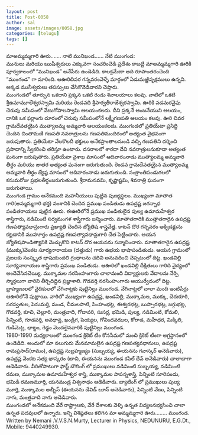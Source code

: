 ```yaml
---
layout: post
title: Post-0058
author: sal
image: assets/images/0058.jpg
categories: [telugu]
tags: []
---
```

మాఅమ్మమ్మగారి ఊరు.......  నాటి మునిఖండ......   నేటి ముంగండ:  <br>
 మునులు మరియు ఋషీశ్వరులు ఎక్కువగా సంచరించెడి ప్రదేశం కాబట్టి మాఅమ్మమ్మగారి ఊరికి పూర్వకాలంలో “మునిఖండ” అనేపేరు ఉండెడిది. కాలక్రమేణా అది రూపాంతరంచెంది “ముంగండ” గా మారింది. ఆఊరిచివర గన్నవరంవెళ్ళే మార్గంలో ఏడుమఱ్ఱివృక్షములు ఉన్నవి. అక్కడ మునీశ్వరులు తపస్సులు చేసికొనెడివారని చెప్తారు.  <br>
 ముంగండలో తూర్పున ఒకదాని ప్రక్కన ఒకటి రెండు శివాలయాలు కలవు. వాటిలో ఒకటి శ్రీఉమామూలేశ్వరస్వామి మరియు రెండవది శ్రీపార్వతీరాజేశ్వరస్వామి. ఊరికి పడమరవైపు చెరువు సమీపంలో  వేణుగోపాలస్వామి ఆలయంకలదు. దీని ప్రక్కనే ఆంజనేయుని ఆలయం, దానికి ఒక ఫర్లాంగు దూరంలో చెరువు సమీపంలోనే లక్ష్మీగణపతి ఆలయం కలవు. ఊరి చివర గ్రామదేవతయైన ముత్యాలమ్మ అమ్మవారి ఆలయంకలదు. ముంగండలో ప్రతియేటా ప్రసిద్ధి చెందిన చింతామణి గణపతి నవరాత్రులను గణపతిమందిరంలో అత్యంత వైభవంగా జరుపుతారు. ప్రతియేటా వేలకొలదీ భక్తులు అనేకప్రాంతాలనుండి వచ్చి గణపతిని దర్శించి ప్రసాదాన్ని స్వీకరించి తరిస్తూ ఉంటారు. దసరాలలో శారదా దేవి నవరాత్రులనుకూడా అత్యంత ఘనంగా జరుపుతారు. ప్రతియేటా వైశాఖ మాసంలో ఆదివారంనాడు ముత్యాలమ్మ అమ్మవారి తీర్థం మరియు జాతర అత్యంత ఘనంగా జరుగుతుంది. రెండవ గ్రామదేవతయైన ముత్యాలమ్మ అమ్మవారి తీర్థం జ్యేష్ఠ మాసంలో ఆదివారంనాడు జరుగుతుంది.  సంక్రాంతిపండుగలలో కనుమరోజు ప్రభలతీర్థంజరుగుతుంది. శ్రీరామనవమి, కృష్ణాష్టమి, శివరాత్రి ఘనంగా జరుగుతాయి.  <br>
 ముంగండ గ్రామం అనేకమంది మహనీయులు పుట్టిన పుణ్యస్థలం. ముఖ్యంగా మాతాత గారి(అమ్మమ్మగారి భర్త) వంశానికి చెందిన ప్రముఖ పండితుడు ఉపద్రష్ట జగన్నాధ పండితరాయలు పుట్టిన ఊరు. ఈఊరిలోనే ప్రముఖ పండితులైన పుల్య ఉమామహేశ్వర శాస్త్రిగారు, నడిమింటి సర్వమంగళ శాస్త్రిగారు జన్మించారు. మాతాతగారికి ముత్తాతగారైన ఉపద్రష్ట గణపత్యావధాన్లుగారు ప్రఖ్యాతి చెందిన జ్యోతిష శాస్త్రవేత్త. కాటన్ దొర గన్నవరం అక్విడక్టును కట్టడానికి ముహూర్తం ఉపద్రష్ట గణపత్యావధాన్లుగారి చేత పెట్టించారు. ఆయన జ్యోతిషపాండిత్యానికి మెచ్చుకొని కాటన్ దొర ఆయనను సన్మానించారు. మాతాతగారైన ఉపద్రష్ట (ముక్కు)వెంకట సూర్యనారాయణ (దత్తుడు) గారు ఉభయ భాషాపండితుడు. ఆయన గ్రామంలో ప్రజలకు సంస్కృత భాషయందలి గ్రంధాలను చదివి అనువదించి చెప్పటంలో దిట్ట. ఖండవిల్లి సూర్యనారాయణ శాస్త్రిగారు ప్రముఖ పండితుడు. ఆఊరిలో ఖండవిల్లి దీక్షితులు గారిది వైద్యంలో అందెవేసినచెయ్యి. ముక్కామల నరసింహంగారు చాలామంది విద్యార్ధులకు వేదాలను నేర్పి స్మార్తలుగా వారిని తీర్చిదిద్దిన ప్రజ్ఞాశాలి. గొడవర్తి నరసింహంగారు ఆయుర్వేదంలో దిట్ట.  <br>
 బ్రాహ్మణులలో వైదికులలో వేగినాట్లకు పుట్టినిల్లు ముంగండ. వేగినాట్లలో చాలా మంది ఇంటిపేర్లు ఆఊరిలోనే పుట్టాయి. వారిలో ముఖ్యంగా ఉపద్రష్ట, ఖండవిల్లి, ముక్కామల, ముక్కు, చెరుకూరి, సరస్వతుల, పెనుమర్తి, మండ, చీమలపాటి, సింహంభట్ల, ఈశ్వరభట్ల, బుస్సారభట్ల, జగ్గుభట్ల,  గొడవర్తి, కూచి, చెల్లూరి, మంత్రవాది, గోదావరి, సుసర్ల, భమిడి, పుల్య, నడిమింటి, కోమలి, పిన్నింటి, గూడపర్తి, అవధాన్ల, ఖండ్రిగ, పెయ్యల, గోవిందవఝల, కోరాడ, మహీధర, మిక్కిలి, గుడిమెట్ల, భాట్టం, గెడ్డం మొదలైనవారికి పుట్టినిల్లు ముంగండ.  <br>
 1980-1990 మధ్యకాలంలో ముంగండ క్రికెట్ టీం కోనసీమలో మంచి క్రికెట్ టీంగా అగ్రస్థానంలో ఉండెడిది. అందులో మా నలుగురు మేనమామలైన ఉపద్రష్ట గణపత్యవధానులు, ఉపద్రష్ట రామప్రసాద్(రామం), ఉపద్రష్ట సుబ్రహ్మణ్యం (సుబ్బయ్య, ఈయనను గవాస్కర్ అనెడివారు), ఉపద్రష్ట వెంకట సత్య భాస్కరం (బాచి, ఈయనను ముంగండ కపిల్ దేవ్ అనెడివారు) చాలాబాగా ఆడెడివారు. వీరితోపాటుగా ఫాస్ట్ బౌలింగ్ లో ప్రముఖులు  నడిమింటి సుబ్బయ్య, నడిమింటి రమణ, ముక్కామల ఉమామహేశ్వర శాస్త్రి,  ముక్కామల పాపన్నశాస్త్రి, పిన్నింటి సూరిపండు, భమిడి రమణమూర్తి, యనమండ్ర విశ్వనాధం ఆడెడివారు. బ్యాటింగ్ లో ప్రముఖులు పుల్య మూర్తి, ముక్కామల అబ్బీస్ (ఈయనను డేవిడ్ బూన్ అనెడివారు), పిన్నింటి వేణు, పిన్నింటి నాగు, మంత్రవాది నాగు ఆడెడివారు.  <br>
 ముంగండలో అనేకమంది వేరే రాష్ట్రాలకు, వేరే దేశాలకు వెళ్ళి ఉన్నత విద్యలనభ్యసించి చాలా ఉన్నత పదవులలో ఉన్నారు. ఇన్ని విశిష్ఠతలు కలిగిన మా అమ్మమ్మగారి ఊరు........ ముంగండ.  <br>
 Written by Nemani .V.V.S.N.Murty, Lecturer in Physics, NEDUNURU, E.G.Dt., Mobile: 9440249930.